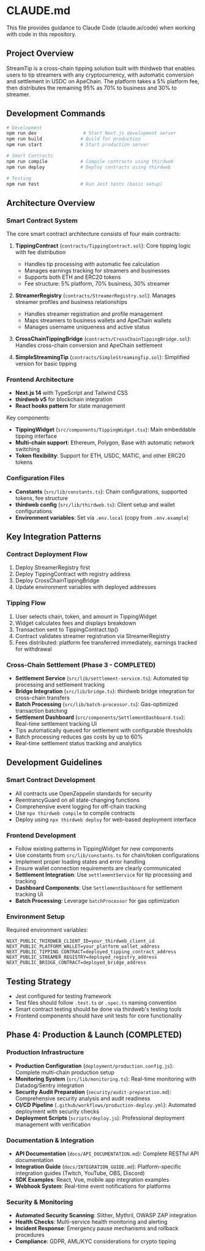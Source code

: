 # CLAUDE.md

This file provides guidance to Claude Code (claude.ai/code) when working with code in this repository.

## Project Overview

StreamTip is a cross-chain tipping solution built with thirdweb that enables users to tip streamers with any cryptocurrency, with automatic conversion and settlement in USDC on ApeChain. The platform takes a 5% platform fee, then distributes the remaining 95% as 70% to business and 30% to streamer.

## Development Commands

```bash
# Development
npm run dev                 # Start Next.js development server
npm run build              # Build for production
npm run start              # Start production server

# Smart Contracts
npm run compile            # Compile contracts using thirdweb
npm run deploy             # Deploy contracts using thirdweb

# Testing
npm run test               # Run Jest tests (basic setup)
```

## Architecture Overview

### Smart Contract System
The core smart contract architecture consists of four main contracts:

1. **TippingContract** (`contracts/TippingContract.sol`): Core tipping logic with fee distribution
   - Handles tip processing with automatic fee calculation
   - Manages earnings tracking for streamers and businesses
   - Supports both ETH and ERC20 tokens
   - Fee structure: 5% platform, 70% business, 30% streamer

2. **StreamerRegistry** (`contracts/StreamerRegistry.sol`): Manages streamer profiles and business relationships
   - Handles streamer registration and profile management
   - Maps streamers to business wallets and ApeChain wallets
   - Manages username uniqueness and active status

3. **CrossChainTippingBridge** (`contracts/CrossChainTippingBridge.sol`): Handles cross-chain conversion and ApeChain settlement

4. **SimpleStreamingTip** (`contracts/SimpleStreamingTip.sol`): Simplified version for basic tipping

### Frontend Architecture

- **Next.js 14** with TypeScript and Tailwind CSS
- **thirdweb v5** for blockchain integration
- **React hooks pattern** for state management

Key components:
- **TippingWidget** (`src/components/TippingWidget.tsx`): Main embeddable tipping interface
- **Multi-chain support**: Ethereum, Polygon, Base with automatic network switching
- **Token flexibility**: Support for ETH, USDC, MATIC, and other ERC20 tokens

### Configuration Files

- **Constants** (`src/lib/constants.ts`): Chain configurations, supported tokens, fee structure
- **thirdweb config** (`src/lib/thirdweb.ts`): Client setup and wallet configurations
- **Environment variables**: Set via `.env.local` (copy from `.env.example`)

## Key Integration Patterns

### Contract Deployment Flow
1. Deploy StreamerRegistry first
2. Deploy TippingContract with registry address
3. Deploy CrossChainTippingBridge
4. Update environment variables with deployed addresses

### Tipping Flow
1. User selects chain, token, and amount in TippingWidget
2. Widget calculates fees and displays breakdown
3. Transaction sent to TippingContract.tip()
4. Contract validates streamer registration via StreamerRegistry
5. Fees distributed: platform fee transferred immediately, earnings tracked for withdrawal

### Cross-Chain Settlement (Phase 3 - COMPLETED)
- **Settlement Service** (`src/lib/settlement-service.ts`): Automated tip processing and settlement tracking
- **Bridge Integration** (`src/lib/bridge.ts`): thirdweb bridge integration for cross-chain transfers
- **Batch Processing** (`src/lib/batch-processor.ts`): Gas-optimized transaction batching
- **Settlement Dashboard** (`src/components/SettlementDashboard.tsx`): Real-time settlement tracking UI
- Tips automatically queued for settlement with configurable thresholds
- Batch processing reduces gas costs by up to 60%
- Real-time settlement status tracking and analytics

## Development Guidelines

### Smart Contract Development
- All contracts use OpenZeppelin standards for security
- ReentrancyGuard on all state-changing functions
- Comprehensive event logging for off-chain tracking
- Use `npx thirdweb compile` to compile contracts
- Deploy using `npx thirdweb deploy` for web-based deployment interface

### Frontend Development
- Follow existing patterns in TippingWidget for new components
- Use constants from `src/lib/constants.ts` for chain/token configurations
- Implement proper loading states and error handling
- Ensure wallet connection requirements are clearly communicated
- **Settlement Integration**: Use `settlementService` for tip processing and tracking
- **Dashboard Components**: Use `SettlementDashboard` for settlement tracking UI
- **Batch Processing**: Leverage `batchProcessor` for gas optimization

### Environment Setup
Required environment variables:
```env
NEXT_PUBLIC_THIRDWEB_CLIENT_ID=your_thirdweb_client_id
NEXT_PUBLIC_PLATFORM_WALLET=your_platform_wallet_address
NEXT_PUBLIC_TIPPING_CONTRACT=deployed_tipping_contract_address
NEXT_PUBLIC_STREAMER_REGISTRY=deployed_registry_address
NEXT_PUBLIC_BRIDGE_CONTRACT=deployed_bridge_address
```

## Testing Strategy

- Jest configured for testing framework
- Test files should follow `.test.ts` or `.spec.ts` naming convention
- Smart contract testing should be done via thirdweb's testing tools
- Frontend components should have unit tests for core functionality

## Phase 4: Production & Launch (COMPLETED)

### Production Infrastructure
- **Production Configuration** (`deployment/production.config.js`): Complete multi-chain production setup
- **Monitoring System** (`src/lib/monitoring.ts`): Real-time monitoring with Datadog/Sentry integration
- **Security Audit Preparation** (`security/audit-preparation.md`): Comprehensive security analysis and audit readiness
- **CI/CD Pipeline** (`.github/workflows/production-deploy.yml`): Automated deployment with security checks
- **Deployment Scripts** (`scripts/deploy.js`): Professional deployment management with verification

### Documentation & Integration
- **API Documentation** (`docs/API_DOCUMENTATION.md`): Complete RESTful API documentation
- **Integration Guide** (`docs/INTEGRATION_GUIDE.md`): Platform-specific integration guides (Twitch, YouTube, OBS, Discord)
- **SDK Examples**: React, Vue, mobile app integration examples
- **Webhook System**: Real-time event notifications for platforms

### Security & Monitoring
- **Automated Security Scanning**: Slither, Mythril, OWASP ZAP integration
- **Health Checks**: Multi-service health monitoring and alerting
- **Incident Response**: Emergency pause mechanisms and rollback procedures
- **Compliance**: GDPR, AML/KYC considerations for crypto tipping